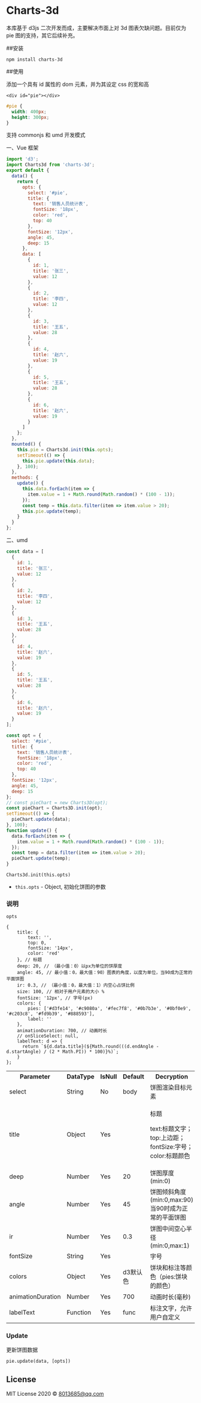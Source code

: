 # Charts-3d

本库基于 d3js 二次开发而成，主要解决市面上对 3d 图表欠缺问题。目前仅为 pie 图的支持，其它后续补充。



##安装

`npm install charts-3d`

##使用

添加一个具有 id 属性的 dom 元素，并为其设定 css 的宽和高

`<div id="pie"></div>`

```css
#pie {
  width: 400px;
  height: 300px;
}
```

支持 commonjs 和 umd 开发模式

一、Vue 框架

```js
import 'd3';
import Charts3d from 'charts-3d';
export default {
  data() {
    return {
      opts: {
        select: '#pie',
        title: {
          text: '销售人员统计表',
          fontSize: '18px',
          color: 'red',
          top: 40
        },
        fontSize: '12px',
        angle: 45,
        deep: 15
      },
      data: [
        {
          id: 1,
          title: '张三',
          value: 12
        },
        {
          id: 2,
          title: '李四',
          value: 12
        },
        {
          id: 3,
          title: '王五',
          value: 28
        },
        {
          id: 4,
          title: '赵六',
          value: 19
        },
        {
          id: 5,
          title: '王五',
          value: 28
        },
        {
          id: 6,
          title: '赵六',
          value: 19
        }
      ]
    };
  },
  mounted() {
    this.pie = Charts3d.init(this.opts);
    setTimeout(() => {
      this.pie.update(this.data);
    }, 100);
  },
  methods: {
    update() {
      this.data.forEach(item => {
        item.value = 1 + Math.round(Math.random() * (100 - 1));
      });
      const temp = this.data.filter(item => item.value > 20);
      this.pie.update(temp);
    }
  }
};
```

二、umd

```javascript
const data = [
  {
    id: 1,
    title: '张三',
    value: 12
  },
  {
    id: 2,
    title: '李四',
    value: 12
  },
  {
    id: 3,
    title: '王五',
    value: 28
  },
  {
    id: 4,
    title: '赵六',
    value: 19
  },
  {
    id: 5,
    title: '王五',
    value: 28
  },
  {
    id: 6,
    title: '赵六',
    value: 19
  }
];

const opt = {
  select: '#pie',
  title: {
    text: '销售人员统计表',
    fontSize: '18px',
    color: 'red',
    top: 40
  },
  fontSize: '12px',
  angle: 45,
  deep: 15
};
// const pieChart = new Charts3D(opt);
const pieChart = Charts3D.init(opt);
setTimeout(() => {
  pieChart.update(data);
}, 100);
function update() {
  data.forEach(item => {
    item.value = 1 + Math.round(Math.random() * (100 - 1));
  });
  const temp = data.filter(item => item.value > 20);
  pieChart.update(temp);
}
```

`Charts3d.init(this.opts)`

- `this.opts` - Object, 初始化饼图的参数

### 说明

`opts` 

```
{
    title: {
        text: '',
        top: 0,
        fontSize: '14px',
        color: 'red'
    }, // 标题
    deep: 20, // （最小值：0）以px为单位的饼厚度
    angle: 45, // 最小值：0，最大值：90）图表的角度，以度为单位，当90成为正常的平面饼图
    ir: 0.3, // （最小值：0，最大值：1）内空心占饼比例
    size: 100, // 相对于用户元素的大小 %
    fontSize: '12px', // 字号(px)
    colors: {
        pies: ['#d3fe14', '#c9080a', '#fec7f8', '#0b7b3e', '#0bf0e9', '#c203c8', '#fd9b39', '#888593'],
        label: ''
    },
    animationDuration: 700, // 动画时长
    // onSliceSelect: null,
    labelText: d => {
      return `${d.data.title}(${Math.round(((d.endAngle - d.startAngle) / (2 * Math.PI)) * 100)}%)`;
    }
};
```

<table>
    <tbody>
        <tr>
            <th>Parameter</th>
            <th>DataType</th>
            <th>IsNull</th>
            <th>Default</th>
            <th>Decryption</th>
        </tr>
        <tr>
            <td>select</td>
            <td>String</td>
            <td>No</td>
            <td>body</td>
            <td>饼图渲染目标元素</td>
        </tr>
        <tr>
            <td>title</td>
            <td>Object</td>
            <td>Yes</td>
            <td></td>
            <td>
                <p>标题</p>
                <p>text:标题文字；top:上边距；fontSize:字号；color:标题颜色</p>
            </td>
        </tr>
        <tr>
            <td>deep</td>
            <td>Number</td>
            <td>Yes</td>
            <td>20</td>
            <td>饼图厚度(min:0)</td>
        </tr>
        <tr>
            <td>angle</td>
            <td>Number</td>
            <td>Yes</td>
            <td>45</td>
            <td>饼图倾斜角度(min:0,max:90)当90时成为正常的平面饼图</td>
        </tr>
        <tr>
            <td>ir</td>
            <td>Number</td>
            <td>Yes</td>
            <td>0.3</td>
            <td>饼图中间空心半径(min:0,max:1)</td>
        </tr>
        <tr>
            <td>fontSize</td>
            <td>String</td>
            <td>Yes</td>
            <td></td>
            <td>字号</td>
        </tr>
        <tr>
            <td>colors</td>
            <td>Object</td>
            <td>Yes</td>
            <td>d3默认色</td>
            <td>饼块和标注等颜色（pies:饼块的颜色）</td>
        </tr>
        <tr>
            <td>animationDuration</td>
            <td>Number</td>
            <td>Yes</td>
            <td>700</td>
            <td>动画时长(毫秒)</td>
        </tr>     
        <tr>
            <td>labelText</td>
            <td>Function</td>
            <td>Yes</td>
            <td>func</td>
            <td>标注文字，允许用户自定义</td>
        </tr>         
    </tbody>
</table>

### Update

更新饼图数据

`pie.update(data, [opts])`

## License

MIT License 2020 © 8013685@qq.com
